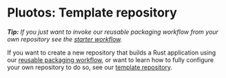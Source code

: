# Pluotos: Template repository

_**Tip:** If you just want to invoke our reusable packaging workflow from your own repository see the [starter workflow](./starter_workflow.md)._

If you want to create a new repository that builds a Rust application using our [reusable packaging workflow](./README.md), or want to learn how to fully configure your own repository to do so, see our [template repository](https://github.com/NLnetLabs/.github-testing/blob/main/README.md).
